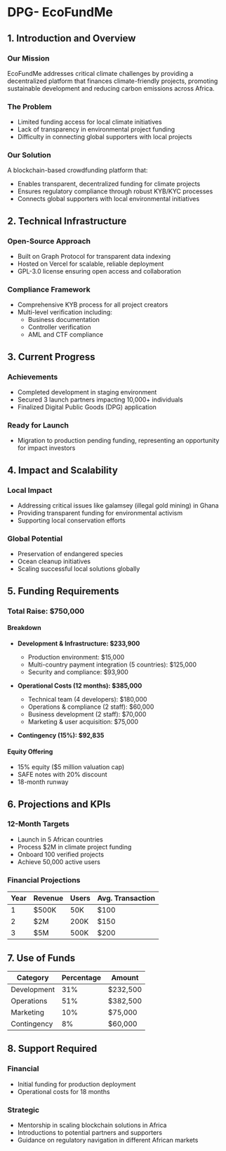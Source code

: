 # DPG- EcoFundMe

## 1. Introduction and Overview

### Our Mission  
EcoFundMe addresses critical climate challenges by providing a decentralized platform that finances climate-friendly projects, promoting sustainable development and reducing carbon emissions across Africa.

### The Problem  
- Limited funding access for local climate initiatives  
- Lack of transparency in environmental project funding  
- Difficulty in connecting global supporters with local projects  

### Our Solution  
A blockchain-based crowdfunding platform that:  
- Enables transparent, decentralized funding for climate projects  
- Ensures regulatory compliance through robust KYB/KYC processes  
- Connects global supporters with local environmental initiatives  

## 2. Technical Infrastructure

### Open-Source Approach  
- Built on Graph Protocol for transparent data indexing  
- Hosted on Vercel for scalable, reliable deployment  
- GPL-3.0 license ensuring open access and collaboration  

### Compliance Framework  
- Comprehensive KYB process for all project creators  
- Multi-level verification including:  
  - Business documentation  
  - Controller verification  
  - AML and CTF compliance  

## 3. Current Progress

### Achievements  
- Completed development in staging environment  
- Secured 3 launch partners impacting 10,000+ individuals  
- Finalized Digital Public Goods (DPG) application  

### Ready for Launch  
- Migration to production pending funding, representing an opportunity for impact investors  

## 4. Impact and Scalability

### Local Impact  
- Addressing critical issues like galamsey (illegal gold mining) in Ghana  
- Providing transparent funding for environmental activism  
- Supporting local conservation efforts  

### Global Potential  
- Preservation of endangered species  
- Ocean cleanup initiatives  
- Scaling successful local solutions globally  

## 5. Funding Requirements

### Total Raise: $750,000  

#### Breakdown  
- **Development & Infrastructure: $233,900**  
  - Production environment: $15,000  
  - Multi-country payment integration (5 countries): $125,000  
  - Security and compliance: $93,900  

- **Operational Costs (12 months): $385,000**  
  - Technical team (4 developers): $180,000  
  - Operations & compliance (2 staff): $60,000  
  - Business development (2 staff): $70,000  
  - Marketing & user acquisition: $75,000  

- **Contingency (15%): $92,835**  

#### Equity Offering  
- 15% equity ($5 million valuation cap)  
- SAFE notes with 20% discount  
- 18-month runway  

## 6. Projections and KPIs

### 12-Month Targets  
- Launch in 5 African countries  
- Process $2M in climate project funding  
- Onboard 100 verified projects  
- Achieve 50,000 active users  

### Financial Projections  
| Year | Revenue  | Users | Avg. Transaction |  
| ---- | -------- | ----- | ---------------- |  
| 1    | $500K    | 50K   | $100             |  
| 2    | $2M      | 200K  | $150             |  
| 3    | $5M      | 500K  | $200             |  

## 7. Use of Funds  

| Category     | Percentage | Amount   |  
| ------------ | ---------- | -------- |  
| Development  | 31%        | $232,500 |  
| Operations   | 51%        | $382,500 |  
| Marketing    | 10%        | $75,000  |  
| Contingency  | 8%         | $60,000  |  

## 8. Support Required  

### Financial  
- Initial funding for production deployment  
- Operational costs for 18 months  

### Strategic  
- Mentorship in scaling blockchain solutions in Africa  
- Introductions to potential partners and supporters  
- Guidance on regulatory navigation in different African markets 
